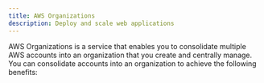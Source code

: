 ```yaml
---
title: AWS Organizations
description: Deploy and scale web applications
---
```


AWS Organizations is a service that enables you to consolidate multiple AWS accounts into an organization that you create and centrally manage. You can consolidate accounts into an organization to achieve the following benefits:

